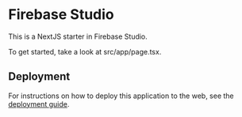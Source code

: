 # Firebase Studio

This is a NextJS starter in Firebase Studio.

To get started, take a look at src/app/page.tsx.

## Deployment

For instructions on how to deploy this application to the web, see the [deployment guide](src/docs/DEPLOYMENT.md).
